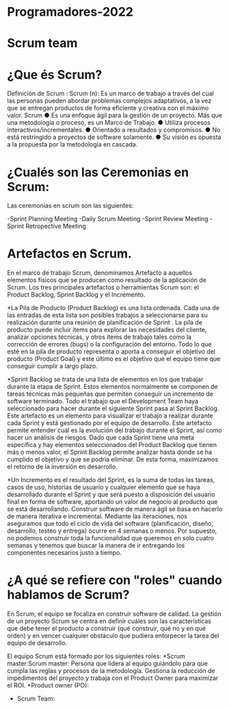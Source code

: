 # Programadores-2022
# Scrum team 
# ¿Que és Scrum?
Definición de Scrum :
Scrum (n): Es un marco de trabajo a través
del cual las personas pueden abordar
problemas complejos adaptativos, a la vez
que se entregan productos de forma
eficiente y creativa con el máximo valor. 
Scrum
● Es una enfoque ágil para la gestión de un proyecto. Más que una
metodología o proceso, es un Marco de Trabajo.
● Utiliza procesos interactivos/incrementales.
● Orientado a resultados y compromisos.
● No está restringido a proyectos de software solamente.
● Su visión es opuesta a la propuesta por la metodología en
cascada.

# ¿Cualés son las Ceremonias en Scrum:

Las ceremonias en scrum son las siguientes:

-Sprint Planning Meeting
-Daily Scrum Meeting
-Sprint Review Meeting
-Sprint Retropective Meeting

# Artefactos en Scrum.

En el marco de trabajo Scrum, denominamos Artefacto a aquellos elementos físicos 
que se producen como resultado de la aplicación de Scrum. Los tres principales 
artefactos o herramientas Scrum son: el Product Backlog, Sprint Backlog y el Incremento.

*La Pila de Producto (Product Backlog) es una lista ordenada. Cada una de las
entradas de esta lista son posibles trabajos a seleccionarse para su realización
durante una reunión de planificación de Sprint .
La pila de producto puede incluir ítems para explorar las necesidades del cliente,
analizar opciones técnicas, y otros ítems de trabajo tales como la corrección de
errores (bugs) o la configuración del entorno. Todo lo que esté en la pila de
producto representa o aporta a conseguir el objetivo del producto (Product Goal) y
este último es el objetivo que el equipo tiene que conseguir cumplir a largo plazo.

*Sprint Backlog se trata de una lista de elementos en los que trabajar durante la 
etapa de Sprint. Estos elementos normalmente se componen de tareas técnicas más 
pequeñas que permiten conseguir un incremento de software terminado. 
Todo el trabajo que el Development Team haya seleccionado para hacer durante 
el siguiente Sprint pasa al Sprint Backlog. Este artefacto es un elemento para 
visualizar el trabajo a realizar durante cada Sprint y está gestionado por el equipo 
de desarrollo. Este artefacto permite entender cuál es la evolución del trabajo 
durante el Sprint, así como hacer un análisis de riesgos. Dado que cada Sprint tiene 
una meta específica y hay elementos seleccionados del Product Backlog que tienen 
más o menos valor, el Sprint Backlog permite analizar hasta donde se ha cumplido el 
objetivo y que se podría eliminar. De esta forma, maximizamos el retorno de la inversión en desarrollo.

*Un Incremento es el resultado del Sprint, es la suma de todas las tareas, casos de uso, 
historias de usuario y cualquier elemento que se haya desarrollado durante el Sprint y 
que será puesto a disposición del usuario final en forma de software, aportando un valor 
de negocio al producto que se está desarrollando. Construir software de manera ágil se basa 
en hacerlo de manera iterativa e incremental. Mediante las iteraciones, nos aseguramos que 
todo el ciclo de vida del software (planificación, diseño, desarrollo, testeo y entrega) 
ocurre en 4 semanas o menos. Por supuesto, no podemos construir toda la funcionalidad que 
queremos en solo cuatro semanas y tenemos que buscar la manera de ir entregando los componentes
necesarios justo a tiempo.



# ¿A qué se refiere con "roles" cuando hablamos de Scrum?
En Scrum, el equipo se focaliza en construir software de calidad. La gestión de un proyecto Scrum se centra en definir cuáles son las características que debe tener el producto a construir (qué construir, qué no y en qué orden) y en vencer cualquier obstáculo que pudiera entorpecer la tarea del equipo de desarrollo.

El equipo Scrum está formado por los siguientes roles:
*Scrum master:Scrum master: Persona que lidera al equipo guiándolo para que cumpla las reglas y procesos de la metodología. Gestiona la reducción de impedimentos del proyecto y trabaja con el Product Owner para maximizar el ROI.
*Product owner (PO):
* Scrum Team:

